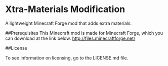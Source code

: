Xtra-Materials Modification
===========================

A lightweight Minecraft Forge mod that adds extra materials.

##Prerequisites
This Minecraft mod is made for Minecraft Forge, which you can download at the link below.
http://files.minecraftforge.net/

##License

To see information on licensing, go to the LICENSE.md file.
